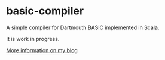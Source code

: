 # basic-compiler

A simple compiler for Dartmouth BASIC implemented in Scala.

It is work in progress.

[More information on my blog](https://uberset.wordpress.com/2015/11/08/hello-world/)
